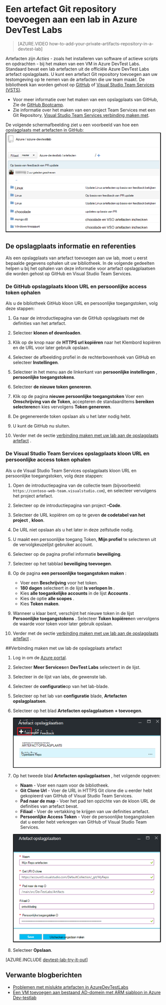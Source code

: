 <properties
    pageTitle="Een artefact Git repository toevoegen aan een lab in Azure DevTest Labs | Microsoft Azure"
    description="Een GitHub of Visual Studio Team Services Git repository voor uw aangepaste artefacten bron toevoegen in Azure DevTest Labs"
    services="devtest-lab,virtual-machines,visual-studio-online"
    documentationCenter="na"
    authors="tomarcher"
    manager="douge"
    editor=""/>

<tags
    ms.service="devtest-lab"
    ms.workload="na"
    ms.tgt_pltfrm="na"
    ms.devlang="na"
    ms.topic="article"
    ms.date="09/06/2016"
    ms.author="tarcher"/>

# <a name="add-a-git-artifact-repository-to-a-lab-in-azure-devtest-labs"></a>Een artefact Git repository toevoegen aan een lab in Azure DevTest Labs

> [AZURE.VIDEO how-to-add-your-private-artifacts-repository-in-a-devtest-lab]

Artefacten zijn *Acties* - zoals het installeren van software of actieve scripts en opdrachten - bij het maken van een VM in Azure DevTest Labs. Standaard bevat een lab artefacten uit de officiële Azure DevTest Labs artefact opslagplaats. U kunt een artefact Git repository toevoegen aan uw testomgeving op te nemen van de artefacten die uw team maakt. De bibliotheek kan worden gehost op [GitHub](https://github.com) of [Visual Studio Team Services (VSTS)](https://visualstudio.com).

- Voor meer informatie over het maken van een opslagplaats van GitHub, Zie de [GitHub Bootcamp](https://help.github.com/categories/bootcamp/).
- Zie informatie over het maken van een project Team Services met een Git Repository, [Visual Studio Team Services verbinding maken met](https://www.visualstudio.com/get-started/setup/connect-to-visual-studio-online).

De volgende schermafbeelding ziet u een voorbeeld van hoe een opslagplaats met artefacten in GitHub:  
![Voorbeeld GitHub artefacten repo](./media/devtest-lab-add-artifact-repo/devtestlab-github-artifact-repo-home.png)


## <a name="get-the-repository-information-and-credentials"></a>De opslagplaats informatie en referenties

Als een opslagplaats van artefact toevoegen aan uw lab, moet u eerst bepaalde gegevens ophalen uit uw bibliotheek. In de volgende gedeelten helpen u bij het ophalen van deze informatie voor artefact opslagplaatsen die worden gehost op GitHub en Visual Studio Team Services.

### <a name="get-the-github-repository-clone-url-and-personal-access-token"></a>De GitHub opslagplaats kloon URL en persoonlijke access token ophalen

Als u de bibliotheek GitHub kloon URL en persoonlijke toegangstoken, volg deze stappen:

1. Ga naar de introductiepagina van de GitHub opslagplaats met de definities van het artefact.

1. Selecteer **klonen of downloaden**.

1. Klik op de knop naar de **HTTPS url kopiëren** naar het Klembord kopiëren en de URL voor later gebruik opslaan.

1. Selecteer de afbeelding profiel in de rechterbovenhoek van GitHub en selecteer **Instellingen**.

1. Selecteer in het menu aan de linkerkant van **persoonlijke instellingen** , **persoonlijke toegangstokens**.

1. Selecteer **de nieuwe token genereren**.

1. Klik op de pagina **nieuwe persoonlijke toegangstoken** Voer een **Omschrijving van de Token**, accepteren de standaarditems **bereiken selecteren**en kies vervolgens **Token genereren**.

1. De gegenereerde token opslaan als u het later nodig hebt.

1. U kunt de GitHub nu sluiten.   

1. Verder met de sectie [verbinding maken met uw lab aan de opslagplaats artefact](#connect-your-lab-to-the-artifact-repository) .

### <a name="get-the-visual-studio-team-services-repository-clone-url-and-personal-access-token"></a>De Visual Studio Team Services opslagplaats kloon URL en persoonlijke access token ophalen

Als u de Visual Studio Team Services opslagplaats kloon URL en persoonlijke toegangstoken, volg deze stappen:

1. Open de introductiepagina van de collectie team (bijvoorbeeld: `https://contoso-web-team.visualstudio.com`), en selecteer vervolgens het project artefact.

1. Selecteer op de introductiepagina van project **-Code**.

1. Selecteer de URL kopiëren om op te geven **de codetabel van het project** , **kloon**.

1. De URL niet opslaan als u het later in deze zelfstudie nodig.

1. U maakt een persoonlijke toegang Token, **Mijn profiel** te selecteren uit de vervolgkeuzelijst gebruiker account.

1. Selecteer op de pagina profiel informatie **beveiliging**.

1. Selecteer op het tabblad **beveiliging** **toevoegen**.

1. Op de pagina **een persoonlijke toegangstoken maken** :

    - Voer een **Beschrijving** voor het token.
    - **180 dagen** selecteert in de lijst **Is verlopen In** .
    - Kies **alle toegankelijke accounts** in de lijst **Accounts** .
    - Kies de optie **alle scopes** .
    - Kies **Token maken**.

1. Wanneer u klaar bent, verschijnt het nieuwe token in de lijst **Persoonlijke toegangstokens** . Selecteer **Token kopiëren**en vervolgens de waarde voor token voor later gebruik opslaan.

1. Verder met de sectie [verbinding maken met uw lab aan de opslagplaats artefact](#connect-your-lab-to-the-artifact-repository) .

##<a name="connect-your-lab-to-the-artifact-repository"></a>Verbinding maken met uw lab de opslagplaats artefact

1. Log in om de [Azure portal](http://go.microsoft.com/fwlink/p/?LinkID=525040).

1. Selecteer **Meer Services**en **DevTest Labs** selecteert in de lijst.

1. Selecteer in de lijst van labs, de gewenste lab.   

1. Selecteer de **configuratie**op van het lab-blade.

1. Selecteer op het lab van **configuratie** blade, **Artefacten opslagplaatsen**.

1. Selecteer op het blad **Artefacten opslagplaatsen** **+ toevoegen**.

    ![Artefact opslagplaats knop toevoegen](./media/devtest-lab-add-artifact-repo/add-artifact-repo.png)
 
1. Op het tweede blad **Artefacten opslagplaatsen** , het volgende opgeven:

    - **Naam** - Voer een naam voor de bibliotheek.
    - **Git Clone Url** - Voer de URL in HTTPS Git clone die u eerder hebt gekopieerd van GitHub of Visual Studio Team Services. 
    - **Pad naar de map** - Voer het pad ten opzichte van de kloon URL de definities van artefact bevat.
    - **Filiaal** - Voer de vertakking te krijgen van uw definities artefact.
    - **Persoonlijke Access Token** - Voer de persoonlijke toegangstoken dat u eerder hebt verkregen van GitHub of Visual Studio Team Services. 
     
    ![Artefact repo blade](./media/devtest-lab-add-artifact-repo/artifact-repo-blade.png)

1. Selecteer **Opslaan**.

[AZURE.INCLUDE [devtest-lab-try-it-out](../../includes/devtest-lab-try-it-out.md)]

## <a name="related-blog-posts"></a>Verwante blogberichten
- [Problemen met mislukte artefacten in AzureDevTestLabs](http://www.visualstudiogeeks.com/blog/DevOps/How-to-troubleshoot-failing-artifacts-in-AzureDevTestLabs)
- [Een VM toevoegen aan bestaand AD-domein met ARM sjabloon in Azure Dev-testlab](http://www.visualstudiogeeks.com/blog/DevOps/Join-a-VM-to-existing-AD-domain-using-ARM-template-AzureDevTestLabs)
